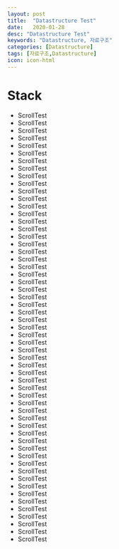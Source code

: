 ```yaml
---
layout: post
title:  "Datastructure Test"
date:   2020-01-28
desc: "Datastructure Test"
keywords: "Datastructure, 자료구조"
categories: [Datastructure]
tags: [자료구조,Datastructure]
icon: icon-html
---
```

# Stack

* ScrollTest
* ScrollTest
* ScrollTest
* ScrollTest
* ScrollTest
* ScrollTest
* ScrollTest
* ScrollTest
* ScrollTest
* ScrollTest
* ScrollTest
* ScrollTest
* ScrollTest
* ScrollTest
* ScrollTest
* ScrollTest
* ScrollTest
* ScrollTest
* ScrollTest
* ScrollTest
* ScrollTest
* ScrollTest
* ScrollTest
* ScrollTest
* ScrollTest
* ScrollTest
* ScrollTest
* ScrollTest
* ScrollTest
* ScrollTest
* ScrollTest
* ScrollTest
* ScrollTest
* ScrollTest
* ScrollTest
* ScrollTest
* ScrollTest
* ScrollTest
* ScrollTest
* ScrollTest
* ScrollTest
* ScrollTest
* ScrollTest
* ScrollTest
* ScrollTest
* ScrollTest
* ScrollTest
* ScrollTest
* ScrollTest
* ScrollTest
* ScrollTest
* ScrollTest
* ScrollTest
* ScrollTest
* ScrollTest
* ScrollTest
* ScrollTest